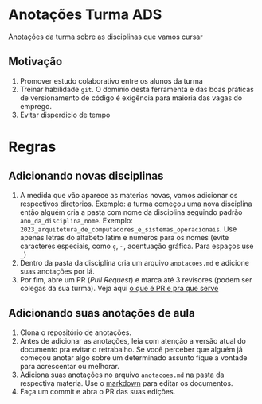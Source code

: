 # Anotações Turma ADS
Anotações da turma sobre as disciplinas que vamos cursar

## Motivação

1. Promover estudo colaborativo entre os alunos da turma
2. Treinar habilidade `git`. O dominío desta ferramenta e das boas práticas de versionamento de código é exigência para maioria das vagas do emprego.
3. Evitar disperdicio de tempo

# Regras

## Adicionando novas disciplinas

1. A medida que vão aparece as materias novas, vamos adicionar os respectivos diretorios. Exemplo: a turma começou uma nova disciplina então alguém cria a pasta com nome da disciplina seguindo padrão `ano_da_disciplina_nome`. Exemplo: `2023_arquitetura_de_computadores_e_sistemas_operacionais`. Use apenas letras do alfabeto latim e numeros para os nomes (evite caracteres especiais, como `ç`, `~`, acentuação gráfica. Para espaços use `_`)
2. Dentro da pasta da disciplina cria um arquivo `anotacoes.md` e adicione suas anotações por lá.
3. Por fim, abre um PR (_Pull Request_) e marca até 3 revisores (podem ser colegas da sua turma). Veja aqui [o que é PR e pra que serve](https://docs.github.com/pt/pull-requests/collaborating-with-pull-requests/proposing-changes-to-your-work-with-pull-requests/about-pull-requests)

## Adicionando suas anotações de aula

1. Clona o repositório de anotações.
2. Antes de adicionar as anotações, leia com atenção a versão atual do documento pra evitar o retrabalho. Se você perceber que alguém já começou anotar algo sobre um determinado assunto fique a vontade para acrescentar ou melhorar.
3. Adiciona suas anotações no arquivo `anotacoes.md` na pasta da respectiva materia. Use o [markdown](https://markdown.net.br/sintaxe-basica/) para editar os documentos.
3. Faça um commit e abra o PR das suas edições.


